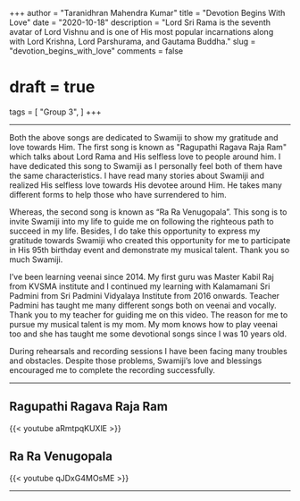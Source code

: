 +++
author = "Taranidhran Mahendra Kumar"
title = "Devotion Begins With Love"
date = "2020-10-18"
description = "Lord Sri Rama is the seventh avatar of Lord Vishnu and is one of His most popular incarnations along with Lord Krishna, Lord Parshurama, and Gautama Buddha."
slug = "devotion_begins_with_love"
comments = false
# draft = true
tags = [
    "Group 3",
]
+++

---

Both the above songs are dedicated to Swamiji to show my gratitude and love towards Him. The first song is known as "Ragupathi Ragava Raja Ram"  which talks about Lord Rama and His selfless love to people around him. I have dedicated this song to Swamiji as I personally feel both of them have the same characteristics. I have read many stories about Swamiji and realized His selfless love towards His devotee around Him. He takes many different forms to help those who have surrendered to him.

Whereas, the second song is known as “Ra Ra Venugopala”. This song is to invite Swamiji into my life to guide me on following the righteous path to succeed in my life. Besides, I do take this opportunity to express my gratitude towards Swamiji who created this opportunity for me to participate in His 95th birthday event and demonstrate my musical talent. Thank you so much Swamiji.

I’ve been learning veenai since 2014. My first guru was Master Kabil Raj from KVSMA institute and I continued my learning with Kalamamani Sri Padmini from Sri Padmini Vidyalaya Institute from 2016 onwards. Teacher Padmini has taught me many different songs both on veenai and vocally. Thank you to my teacher for guiding me on this video. The reason for me to pursue my musical talent is my mom. My mom knows how to play veenai too and she has taught me some devotional songs since I was 10 years old. 

During rehearsals and recording sessions I have been facing many troubles and obstacles. Despite those problems, Swamiji’s love and blessings encouraged me to complete the recording successfully.

---

## Ragupathi Ragava Raja Ram

{{< youtube aRmtpqKUXlE >}}

## Ra Ra Venugopala

{{< youtube qJDxG4MOsME >}}

---